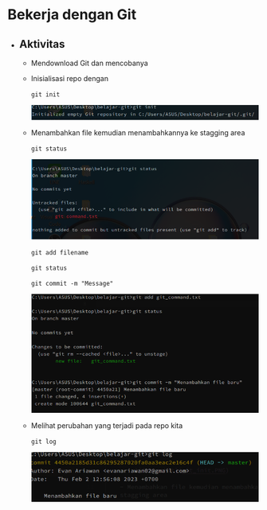 # Bekerja dengan Git

- ## Aktivitas
    - Mendownload Git dan mencobanya
    - Inisialisasi repo dengan

        `git init `

        ![Sreenshot](ss/git_init.PNG)

    - Menambahkan file kemudian menambahkannya ke stagging area

        ` git status `

        ![Sreenshot](ss/git_status.PNG)

        ` git add filename `

        ` git status `

        ` git commit -m "Message" `

        ![Sreenshot](ss/git_add.PNG)

    - Melihat perubahan yang terjadi pada repo kita

        ` git log `

        ![Sreenshot](ss/git_log.PNG)